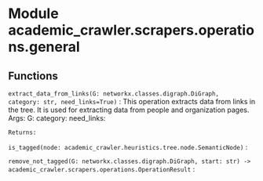 Module academic_crawler.scrapers.operations.general
===================================================

Functions
---------

    
`extract_data_from_links(G: networkx.classes.digraph.DiGraph, category: str, need_links=True)`
:   This operation extracts data from links in the tree. It is used for extracting data from people and organization pages.
    Args:
        G:
        category:
        need_links:
    
    Returns:

    
`is_tagged(node: academic_crawler.heuristics.tree.node.SemanticNode)`
:   

    
`remove_not_tagged(G: networkx.classes.digraph.DiGraph, start: str) ‑> academic_crawler.scrapers.operations.OperationResult`
: